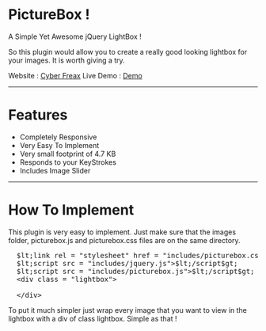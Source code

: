 <h1>PictureBox !</h1>
A Simple Yet Awesome jQuery LightBox !

So this plugin would allow you to create a really good looking lightbox for your images. It is worth giving a try.

Website : <a href = "http://cyberfreax.com">Cyber Freax</a>
Live Demo : <a href = "http://cyberfreax.com/index.php#demo">Demo</a>

<hr>

<h1>Features</h1>
<ul>
  <li>Completely Responsive</li>
  <li>Very Easy To Implement</li>
  <li>Very small footprint of 4.7 KB</li>
  <li>Responds to your KeyStrokes</li>
  <li>Includes Image Slider</li>
</ul>

<hr>

<h1>How To Implement</h1>
This plugin is very easy to implement. Just make sure that the images folder, picturebox.js and picturebox.css files are on the same directory.

<pre>
  $lt;link rel = "stylesheet" href = "includes/picturebox.css"$gt;
  $lt;script src = "includes/jquery.js"&gt;$lt;/script$gt;
  $lt;script src = "includes/picturebox.js"&gt;$lt;/script$gt;
  &lt;div class = "lightbox"&gt;
    <!-- Your Images Here -->
  &lt;/div&gt;
</pre>

To put it much simpler just wrap every image that you want to view in the lightbox with a div of class lightbox. Simple as that !
